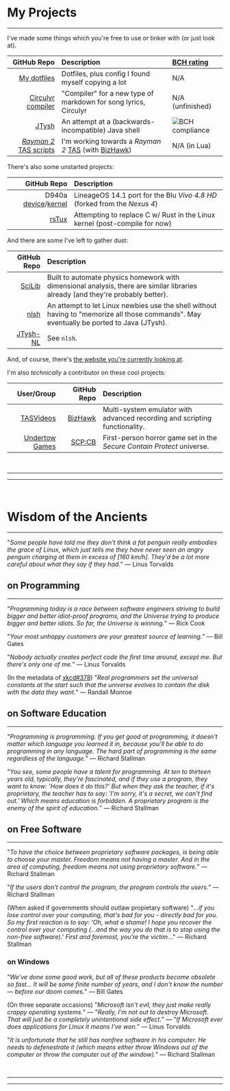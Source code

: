 # My Projects
***
I've made some things which you're free to use or tinker with (or just look at).

GitHub Repo | Description | [BCH rating](https://bettercodehub.com/)
--:|:--|:--
[My dotfiles](https://github.com/YoshiRulz/dotfiles-plus) | Dotfiles, plus config I found myself copying a lot | N/A
[Circulyr compiler](https://github.com/YoshiRulz/circulyrc) | "Compiler" for a new type of markdown for song lyrics, Circulyr | N/A (unfinished)
[JTysh](https://github.com/YoshiRulz/JTysh) | An attempt at a (backwards-incompatible) Java shell | ![BCH compliance](https://bettercodehub.com/edge/badge/YoshiRulz/JTysh?branch=master)
[*Rayman 2* TAS scripts](https://github.com/YoshiRulz/Rayman2-TAS-scripts) | I'm working towards a *Rayman 2* [TAS](http://tasvideos.org/WelcomeToTASVideos.html) (with [BizHawk](https://github.com/TASVideos/BizHawk)) | N/A (in Lua)

There's also some unstarted projects:

GitHub Repo | Description
--:|:--
D940a [device](https://github.com/YoshiRulz/android_device_blu_d940a)/[kernel](https://github.com/YoshiRulz/blu-kernel-d940a) | LineageOS 14.1 port for the Blu *Vivo 4.8 HD* (forked from the *Nexus 4*)
[rsTux](https://github.com/YoshiRulz/rsTux) | Attempting to replace C w/ Rust in the Linux kernel (post-compile for now)

And there are some I've left to gather dust:

GitHub Repo | Description
--:|:--
[SciLib](https://github.com/YoshiRulz/SciLib) | Built to automate physics homework with dimensional analysis, there are similar libraries already (and they're probably better).
[nlsh](https://github.com/YoshiRulz/nlsh) | An attempt to let Linux newbies use the shell without having to "memorize all those commands". May eventually be ported to Java (JTysh).
[JTysh-NL](https://github.com/YoshiRulz/JTysh-NL) | See `nlsh`.

And, of course, there's [the website you're currently looking at](https://github.com/YoshiRulz/YoshiRulz.github.io).

I'm also *technically* a contributor on these cool projects:

User/Group | GitHub Repo | Description
--:|--:|:--
[TASVideos](http://tasvideos.org) | [BizHawk](https://github.com/TASVideos/BizHawk) | Multi-system emulator with advanced recording and scripting functionality.
[Undertow Games](https://undertowgames.com) | [SCP:CB](https://github.com/Regalis11/scpcb) | First-person horror game set in the *Secure Contain Protect* universe.

 

***

***

 

# Wisdom of the Ancients
***
"*Some people have told me they don't think a fat penguin really embodies the grace of Linux, which just tells me they have never seen an angry penguin charging at them in excess of [160 km/h]. They'd be a lot more careful about what they say if they had.*" — Linus Torvalds

## on Programming
***
"*Programming today is a race between software engineers striving to build bigger and better idiot-proof programs, and the Universe trying to produce bigger and better idiots. So far, the Universe is winning.*" — Rick Cook

"*Your most unhappy customers are your greatest source of learning.*" — Bill Gates

"*Nobody actually creates perfect code the first time around, except me. But there's only one of me.*" — Linus Torvalds

(In the metadata of [xkcd#378](https://xkcd.com/378)) "*Real programmers set the universal constants at the start such that the universe evolves to contain the disk with the data they want.*" — Randall Monroe

## on Software Education
***
"*Programming is programming. If you get good at programming, it doesn't matter which language you learned it in, because you'll be able to do programming in any language. The hard part of programming is the same regardless of the language.*" — Richard Stallman

"*You see, some people have a talent for programming. At ten to thirteen years old, typically, they're fascinated, and if they use a program, they want to know: 'How does it do this?' But when they ask the teacher, if it's proprietary, the teacher has to say: 'I'm sorry, it's a secret, we can't find out.' Which means education is forbidden. A proprietary program is the enemy of the spirit of education.*" — Richard Stallman

## on Free Software
***
"*To have the choice between proprietary software packages, is being able to choose your master. Freedom means not having a master. And in the area of computing, freedom means not using proprietary software.*" — Richard Stallman

"*If the users don't control the program, the program controls the users.*" — Richard Stallman

(When asked if governments should outlaw propietary software) "*...if you lose control over your computing, that's bad for you - directly bad for you. So my first reaction is to say: 'Oh, what a shame! I hope you recover the control over your computing (...and the way you do that is to stop using the non-free software).' First and foremost, you're the victim...*" — Richard Stallman

### on Windows
"*We've done some good work, but all of these products become obsolete so fast... It will be some finite number of years, and I don't know the number — before our doom comes.*" — Bill Gates

(On three separate occasions) "*Microsoft isn't evil, they just make really crappy operating systems.*" — "*Really, I'm not out to destroy Microsoft. That will just be a completely unintentional side effect.*" — "*If Microsoft ever does applications for Linux it means I've won.*" — Linus Torvalds

"*It is unfortunate that he still has nonfree software in his computer. He needs to defenestrate it (which means either throw Windows out of the computer or throw the computer out of the window).*" — Richard Stallman

 

***

***
